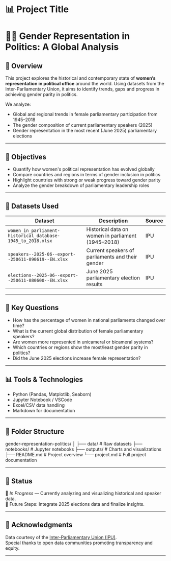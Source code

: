 # 📊 Project Title

# 👩‍⚖️ Gender Representation in Politics: A Global Analysis

## 📌 Overview

This project explores the historical and contemporary state of **women’s representation in political office** around the world. Using datasets from the Inter-Parliamentary Union, it aims to identify trends, gaps and progress in achieving gender parity in politics.

We analyze:
- Global and regional trends in female parliamentary participation from 1945–2018
- The gender composition of current parliamentary speakers (2025)
- Gender representation in the most recent (June 2025) parliamentary elections

---

## 🎯 Objectives

- Quantify how women's political representation has evolved globally
- Compare countries and regions in terms of gender inclusion in politics
- Highlight countries with strong or weak progress toward gender parity
- Analyze the gender breakdown of parliamentary leadership roles

---

## 🧩 Datasets Used

| Dataset | Description | Source |
|--------|-------------|--------|
| `women_in_parliament-historical_database-1945_to_2018.xlsx` | Historical data on women in parliament (1945–2018) | IPU |
| `speakers--2025-06--export--250611-090619--EN.xlsx` | Current speakers of parliaments and their gender | IPU |
| `elections--2025-06--export--250611-080600--EN.xlsx` | June 2025 parliamentary election results | IPU |

---

## 🧠 Key Questions

- How has the percentage of women in national parliaments changed over time?
- What is the current global distribution of female parliamentary speakers?
- Are women more represented in unicameral or bicameral systems?
- Which countries or regions show the most/least gender parity in politics?
- Did the June 2025 elections increase female representation?

---

## 📊 Tools & Technologies

- Python (Pandas, Matplotlib, Seaborn)
- Jupyter Notebook / VSCode
- Excel/CSV data handling
- Markdown for documentation

---

## 📁 Folder Structure

gender-representation-politics/
│
├── data/ # Raw datasets
├── notebooks/ # Jupyter notebooks
├── outputs/ # Charts and visualizations
├── README.md # Project overview
└── project.md # Full project documentation


---

## 📌 Status

📍 *In Progress* — Currently analyzing and visualizing historical and speaker data.  
📍 Future Steps: Integrate 2025 elections data and finalize insights.

---

## 🤝 Acknowledgments

Data courtesy of the [Inter-Parliamentary Union (IPU)](https://data.ipu.org).  
Special thanks to open data communities promoting transparency and equity.

---
